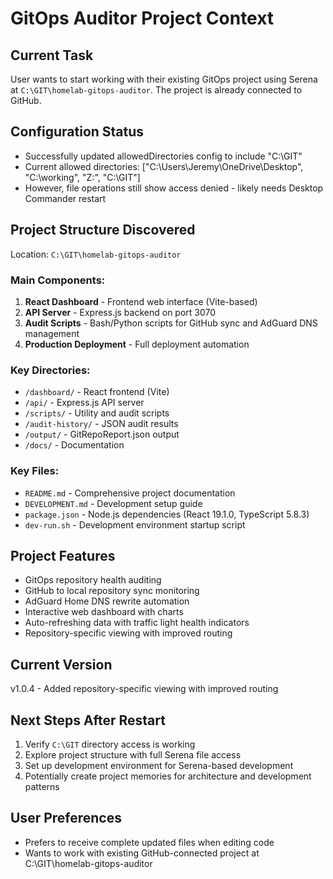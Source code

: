 # GitOps Auditor Project Context

## Current Task
User wants to start working with their existing GitOps project using Serena at `C:\GIT\homelab-gitops-auditor`. The project is already connected to GitHub.

## Configuration Status
- Successfully updated allowedDirectories config to include "C:\GIT"
- Current allowed directories: ["C:\Users\Jeremy\OneDrive\Desktop", "C:\working", "Z:\", "C:\GIT"]
- However, file operations still show access denied - likely needs Desktop Commander restart

## Project Structure Discovered
Location: `C:\GIT\homelab-gitops-auditor`

### Main Components:
1. **React Dashboard** - Frontend web interface (Vite-based)
2. **API Server** - Express.js backend on port 3070
3. **Audit Scripts** - Bash/Python scripts for GitHub sync and AdGuard DNS management
4. **Production Deployment** - Full deployment automation

### Key Directories:
- `/dashboard/` - React frontend (Vite)
- `/api/` - Express.js API server
- `/scripts/` - Utility and audit scripts
- `/audit-history/` - JSON audit results
- `/output/` - GitRepoReport.json output
- `/docs/` - Documentation

### Key Files:
- `README.md` - Comprehensive project documentation
- `DEVELOPMENT.md` - Development setup guide
- `package.json` - Node.js dependencies (React 19.1.0, TypeScript 5.8.3)
- `dev-run.sh` - Development environment startup script

## Project Features
- GitOps repository health auditing
- GitHub to local repository sync monitoring
- AdGuard Home DNS rewrite automation
- Interactive web dashboard with charts
- Auto-refreshing data with traffic light health indicators
- Repository-specific viewing with improved routing

## Current Version
v1.0.4 - Added repository-specific viewing with improved routing

## Next Steps After Restart
1. Verify `C:\GIT` directory access is working
2. Explore project structure with full Serena file access
3. Set up development environment for Serena-based development
4. Potentially create project memories for architecture and development patterns

## User Preferences
- Prefers to receive complete updated files when editing code
- Wants to work with existing GitHub-connected project at C:\GIT\homelab-gitops-auditor